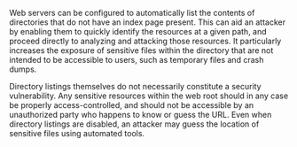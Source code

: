 Web servers can be configured to automatically list the contents of directories that do not have an index page present. 
This can aid an attacker by enabling them to quickly identify the resources at a given path, and proceed directly to analyzing and attacking those resources. 
It particularly increases the exposure of sensitive files within the directory that are not intended to be accessible to users, such as temporary files and crash dumps.

Directory listings themselves do not necessarily constitute a security vulnerability. 
Any sensitive resources within the web root should in any case be properly access-controlled, and should not be accessible by an unauthorized party who happens to know or guess the URL. 
Even when directory listings are disabled, an attacker may guess the location of sensitive files using automated tools.
